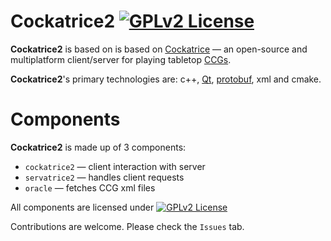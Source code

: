 # Cockatrice2 [![GPLv2 License](https://img.shields.io/badge/License-GPLv2-blue.svg)](https://github.com/Cockatrice2/cockatrice2/LICENSE)

**Cockatrice2** is based on is based on [Cockatrice](https://github.com/Cockatrice/Cockatrice) — an open-source and multiplatform client/server for playing tabletop [CCGs](https://en.wikipedia.org/wiki/Collectible_card_game). 

**Cockatrice2**'s primary technologies are: c++, [Qt](https://www.qt.io/), [protobuf](https://github.com/google/protobuf), xml and cmake.

# Components

**Cockatrice2** is made up of 3 components:

- `cockatrice2` — client interaction with server
- `servatrice2` — handles client requests
- `oracle` — fetches CCG xml files

All components are licensed under [![GPLv2 License](https://img.shields.io/badge/License-GPLv2-blue.svg)](https://github.com/Cockatrice2/cockatrice2/LICENSE)

Contributions are welcome. Please check the `Issues` tab.



